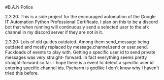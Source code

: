 #B.A.N Police

2.3.20: This is a side project for the encouraged automation of the Google IT Automation Python Professional Certificate.  I plan on this to be a discord bot that when running will continuously send a selected user to the afk channel in my discord server if they are not in it.

2.3.20: Lots of old guides outdated.  Among them send_message being outdated and mostly replaced by message.channel.send or user.send.  Fuckloads of events to play with.  Getting a specific user id to send private messages was very straight- forward.  In fact everything seems pretty straight-forward so far.  I hope there is a event to detect a specific user id entering specific channel ids.  Pycharm is godlike I don't know why I haven't tried this before.